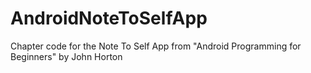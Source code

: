 # AndroidNoteToSelfApp
Chapter code for the Note To Self App from "Android Programming for Beginners" by John Horton
